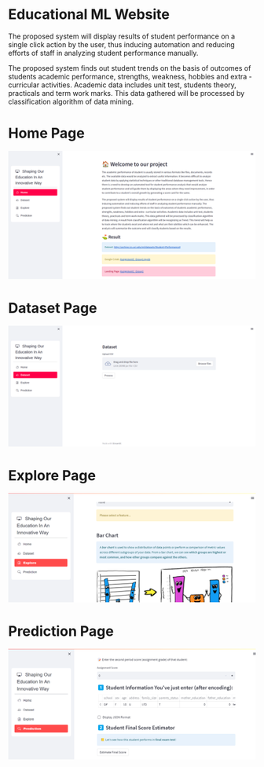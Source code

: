 # Educational ML Website
The proposed system will display results of student performance on a single click action by the user, thus inducing automation and reducing efforts of staff in analyzing student performance manually. 

The proposed system finds out student trends on the basis of outcomes of students academic performance, strengths, weakness, hobbies and extra - curricular activities. Academic data includes unit test, students theory, practicals and term work marks. This data gathered will be processed by classification algorithm of data mining.
# Home Page
<img src="images/demo_web_3.png" alt="Demo web" title="Demo web title">

# Dataset Page
<img src="images/demo_web_4.png" alt="Demo web 2" title="Demo web 2 title">

# Explore Page
<img src="images/demo_web.png" alt="Demo web 2" title="Demo web 2 title">

# Prediction Page
<img src="images/demo_web_2.png" alt="Demo web 2" title="Demo web 2 title">
